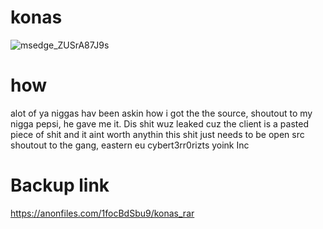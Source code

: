 # konas
![msedge_ZUSrA87J9s](https://user-images.githubusercontent.com/91463998/140464535-b0e26276-9707-44c9-bb42-eacf244ae7fb.png)
# how
alot of ya niggas hav been askin how i got the the source, shoutout to my nigga pepsi, he gave me it. 
Dis shit wuz leaked cuz the client is a pasted piece of shit and it aint worth anythin this shit just needs to be open src
shoutout to the gang, eastern eu cybert3rr0rizts yoink Inc
# Backup link

https://anonfiles.com/1focBdSbu9/konas_rar
